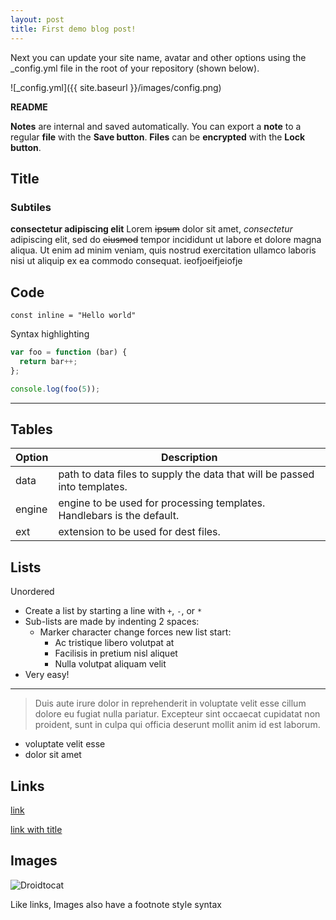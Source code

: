 ```yaml
---
layout: post
title: First demo blog post!
---
```


Next you can update your site name, avatar and other options using the _config.yml file in the root of your repository (shown below).

![_config.yml]({{ site.baseurl }}/images/config.png)



**README**

**Notes** are internal and saved automatically.
You can export a **note** to a regular **file** with the **Save button**.
**Files** can be **encrypted** with the **Lock button**.



## Title
### Subtiles

**consectetur adipiscing elit**
Lorem ~~ipsum~~ dolor sit amet, *consectetur* adipiscing elit, sed do ~~eiusmod~~ tempor incididunt ut labore et dolore magna aliqua. Ut enim ad minim veniam, quis nostrud exercitation ullamco laboris nisi ut aliquip ex ea commodo consequat. ieofjoeifjeiofje


## Code
`const inline = "Hello world"`

Syntax highlighting

```javascript
var foo = function (bar) {
  return bar++;
};

console.log(foo(5));
```

---
## Tables

| Option | Description |
| ------ | ----------- |
| data   | path to data files to supply the data that will be passed into templates. |
| engine | engine to be used for processing templates. Handlebars is the default. |
| ext    | extension to be used for dest files. |
## Lists

Unordered

+ Create a list by starting a line with `+`, `-`, or `*`
+ Sub-lists are made by indenting 2 spaces:
  - Marker character change forces new list start:
    * Ac tristique libero volutpat at
    + Facilisis in pretium nisl aliquet
    - Nulla volutpat aliquam velit
+ Very easy!

---

> Duis aute irure dolor in reprehenderit in voluptate velit esse cillum dolore eu fugiat nulla pariatur. Excepteur sint occaecat cupidatat non proident, sunt in culpa qui officia deserunt mollit anim id est laborum.

* voluptate velit esse
* dolor sit amet 



## Links

[link](https://znote.lagrede.fr)

[link with title](https://znote.lagrede.fr "title text!")



## Images

![Droidtocat](https://octodex.github.com/images/droidtocat.png "The Droidtocat")

Like links, Images also have a footnote style syntax




